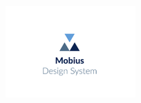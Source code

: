 <h1 align="center">
	<img width="300" src="./src/assets/logo.png" alt="Mobius design system">
	<br>
  <br>
</h1>